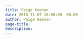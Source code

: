 ```yaml
---
title: Paige Keenan
date: 2016-11-07 16:58:00 -06:00
author: Paige Keenan
page-title:
description:
---
```


